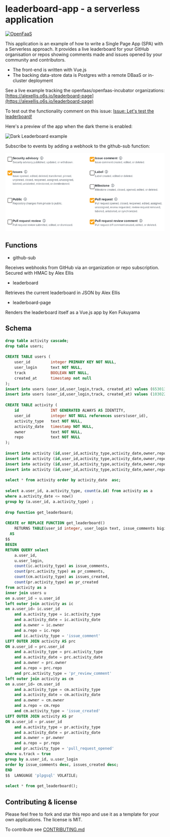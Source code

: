# leaderboard-app - a serverless application

[![OpenFaaS](https://img.shields.io/badge/openfaas-cloud-blue.svg)](https://www.openfaas.com)

This application is an example of how to write a Single Page App (SPA) with a Serverless approach. It provides a live leaderboard for your GitHub organisation or repos showing comments made and issues opened by your community and contributors.

* The front-end is written with Vue.js
* The backing data-store data is Postgres with a remote DBaaS or in-cluster deployment

See a live example tracking the openfaas/openfaas-incubator organizations: [https://alexellis.o6s.io/leaderboard-page](https://alexellis.o6s.io/leaderboard-page)

To test out the functionality comment on this issue: [Issue: Let's test the leaderboard!](https://github.com/openfaas/org-tester/issues/18)

Here's a preview of the app when the dark theme is enabled: 

![Dark Leaderboard example](docs/leaderboard-dark.png)

Subscribe to events by adding a webhook to the github-sub function:

![Subscribe](docs/subscribe.png)

## Functions

* github-sub

Receives webhooks from GitHub via an organization or repo subscription. Secured with HMAC by Alex Ellis

* leaderboard

Retrieves the current leaderboard in JSON by Alex Ellis

* leaderboard-page

Renders the leaderboard itself as a Vue.js app by Ken Fukuyama

## Schema

```sql
drop table activity cascade;
drop table users;

CREATE TABLE users (
    user_id         integer PRIMARY KEY NOT NULL,
    user_login      text NOT NULL,
    track           BOOLEAN NOT NULL,
    created_at      timestamp not null
);
insert into users (user_id,user_login,track, created_at) values (653013,'alexellisuk',true,now());
insert into users (user_id,user_login,track, created_at) values (103022,'rgee0',true,now());

CREATE TABLE activity (
    id              INT GENERATED ALWAYS AS IDENTITY,
    user_id         integer NOT NULL references users(user_id),
    activity_type   text NOT NULL,
    activity_date   timestamp NOT NULL,
    owner           text NOT NULL,
    repo            text NOT NULL
);

insert into activity (id,user_id,activity_type,activity_date,owner,repo) values (DEFAULT,653013,'issue_created','2019-02-13 07:44:00','openfaas','org-tester');
insert into activity (id,user_id,activity_type,activity_date,owner,repo) values (DEFAULT,653013,'issue_comment','2019-02-13 07:44:05','openfaas','org-tester');
insert into activity (id,user_id,activity_type,activity_date,owner,repo) values (DEFAULT,653013,'issue_comment','2019-02-12 07:44:05','openfaas','org-tester');
insert into activity (id,user_id,activity_type,activity_date,owner,repo) values (DEFAULT,103022,'issue_comment','2019-02-12 07:44:05','openfaas','org-tester');

select * from activity order by activity_date  asc; 

select a.user_id, a.activity_type, count(a.id) from activity as a
where a.activity_date <= now()
group by (a.user_id, a.activity_type) ;

drop function get_leaderboard;

CREATE or REPLACE FUNCTION get_leaderboard()
    RETURNS TABLE(user_id integer, user_login text, issue_comments bigint, pr_comments bigint, issues_created bigint, pr_created bigint)
  AS
$$
BEGIN
RETURN QUERY select
    a.user_id,
    u.user_login,
    count(ic.activity_type) as issue_comments,
    count(prc.activity_type) as pr_comments,
    count(cm.activity_type) as issues_created,
    count(pr.activity_type) as pr_created
from activity as a
inner join users u
on a.user_id = u.user_id
left outer join activity as ic
on a.user_id= ic.user_id
    and a.activity_type = ic.activity_type
    and a.activity_date = ic.activity_date
    and a.owner = ic.owner
    and a.repo = ic.repo
    and ic.activity_type = 'issue_comment'
LEFT OUTER JOIN activity AS prc
ON a.user_id = prc.user_id
    and a.activity_type = prc.activity_type
    and a.activity_date = prc.activity_date
    and a.owner = prc.owner
    and a.repo = prc.repo
    and prc.activity_type = 'pr_review_comment'
left outer join activity as cm
on a.user_id= cm.user_id
    and a.activity_type = cm.activity_type
    and a.activity_date = cm.activity_date
    and a.owner = cm.owner
    and a.repo = cm.repo
    and cm.activity_type = 'issue_created'
LEFT OUTER JOIN activity AS pr
ON a.user_id = pr.user_id
    and a.activity_type = pr.activity_type
    and a.activity_date = pr.activity_date
    and a.owner = pr.owner
    and a.repo = pr.repo
    and pr.activity_type = 'pull_request_opened'
where u.track = true
group by a.user_id, u.user_login
order by issue_comments desc, issues_created desc;
END
$$  LANGUAGE 'plpgsql' VOLATILE;

select * from get_leaderboard();
```

## Contributing & license

Please feel free to fork and star this repo and use it as a template for your own applications. The license is MIT.

To contribute see [CONTRIBUTING.md](./CONTRIBUTING.md)


